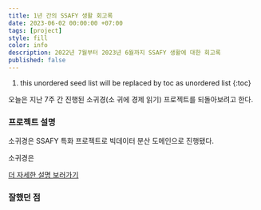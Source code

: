```yaml
---
title: 1년 간의 SSAFY 생활 회고록
date: 2023-06-02 00:00:00 +07:00
tags: [project]
style: fill
color: info
description: 2022년 7월부터 2023년 6월까지 SSAFY 생활에 대한 회고록
published: false
---
```


1. this unordered seed list will be replaced by toc as unordered list {:toc}

오늘은 지난 7주 간 진행된 소귀경(소 귀에 경제 읽기) 프로젝트를 되돌아보려고 한다.

### **프로젝트 설명**

소귀경은 SSAFY 특화 프로젝트로 빅데이터 분산 도메인으로 진행됐다.

소귀경은

[더 자세한 설명 보러가기](https://jeeyoun-s.github.io/projects/4-cow-economy)

### **잘했던 점**
